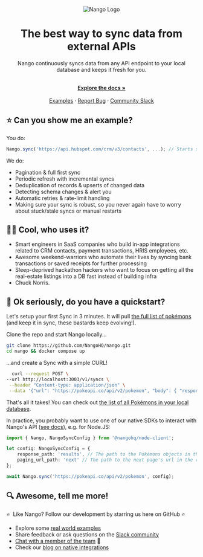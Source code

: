 <div align="center">
  
  ![Nango Logo](https://uploads-ssl.webflow.com/62a9f4a7a5a3d9ef1439982a/6311c3a48ebd85d6ed8f8f05_logo-background.png)

</div>

<h1 align="center">The best way to sync data from external APIs</h1>

<div align="center">
Nango continuously syncs data from any API endpoint to your local database and keeps it fresh for you.
</div>

<p align="center">
    <br />
    <a href="https://docs.nango.dev" rel="dofollow"><strong>Explore the docs »</strong></a>
    <br />

  <br/>
    <a href="https://docs.nango.dev">Examples</a>
    ·
    <a href="https://github.com/nangohq/nango/issues">Report Bug</a>
    ·
    <a href="https://nango.dev/slack">Community Slack</a>
</p>

## ⭐ Can you show me an example?

You do:

```ts
Nango.sync('https://api.hubspot.com/crm/v3/contacts', ...); // Starts syncing Hubspot's contacts forever!
```

We do:

-   Pagination & full first sync
-   Periodic refresh with incremental syncs
-   Deduplication of records & upserts of changed data
-   Detecting schema changes & alert you
-   Automatic retries & rate-limit handling
-   Making sure your sync is robust, so you never again have to worry about stuck/stale syncs or manual restarts

## 🧑‍💻 Cool, who uses it?

-   Smart engineers in SaaS companies who build in-app integrations related to CRM contacts, payment transactions, HRIS employees, etc.
-   Awesome weekend-warriors who automate their lives by syncing bank transactions or saved receipts for further processing
-   Sleep-deprived hackathon hackers who want to focus on getting all the real-estate listings into a DB fast instead of building infra
-   Chuck Norris.

## 🚀 Ok seriously, do you have a quickstart?

Let's setup your first Sync in 3 minutes. It will pull [the full list of pokémons](https://pokeapi.co/) (and keep it in sync, these bastards keep evolving!).

Clone the repo and start Nango locally...

```bash
git clone https://github.com/NangoHQ/nango.git
cd nango && docker compose up
```

...and create a Sync with a simple CURL!

```bash
  curl --request POST \
--url http://localhost:3003/v1/syncs \
 --header "Content-type: application/json" \
 --data '{"url": "https://pokeapi.co/api/v2/pokemon", "body": { "response_path": "results", "paging_url_path":"next"}}'
```

That's all it takes! You can check out [the list of all Pokémons in your local database](http://localhost:8080/?pgsql=nango-db&username=nango&db=nango&ns=public&select=_nango_raw).

In practice, you probably want to use one of our native SDKs to interact with Nango's API ([see docs](https://docs.nango.dev)), e.g. for Node.JS:

```ts
import { Nango, NangoSyncConfig } from '@nangohq/node-client';

let config: NangoSyncConfig = {
    response_path: 'results', // The path to the Pokémons objects in the response.
    paging_url_path: 'next' // The path to the next page's url in the response.
};

await Nango.sync('https://pokeapi.co/api/v2/pokemon', config);
```

## 🔍 Awesome, tell me more!

⭐  Like Nango? Follow our development by starring us here on GitHub ⭐

-   Explore some [real world examples](https://docs.nango.dev)
-   Share feedback or ask questions on the [Slack community](https://nango.dev/slack)
-   [Chat with a member of the team](https://nango.dev/demo) 👋
-   Check our [blog on native integrations](https://www.nango.dev/blog)
